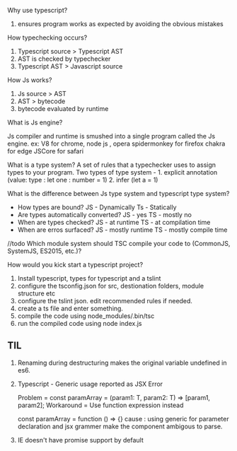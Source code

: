 Why use typescript?

1. ensures program works as expected by avoiding the obvious mistakes

How typechecking occurs?

1. Typescript source > Typescript AST
2. AST is checked by typechecker
3. Typescript AST > Javascript source

How Js works?

1. Js source > AST
2. AST > bytecode
3. bytecode evaluated by runtime

What is Js engine?

Js compiler and runtime is smushed into a single program called the Js engine.
ex: V8 for chrome, node js , opera
spidermonkey for firefox
chakra for edge
JSCore for safari

What is a type system?
A set of rules that a typechecker uses to assign types to your program.
Two types of type system - 1. explicit annotation (value: type : let one : number = 1) 2. infer (let a = 1)

What is the difference between Js type system and typescript type system?

- How types are bound?
  JS - Dynamically
  Ts - Statically
- Are types automatically converted?
  JS - yes
  TS - mostly no
- When are types checked?
  JS - at runtime
  TS - at compilation time
- When are erros surfaced?
  JS - mostly runtime
  TS - mostly compile time

//todo
Which module system should TSC compile your code to (CommonJS, SystemJS, ES2015, etc.)?

How would you kick start a typescript project?

1. Install typescript, types for typescript and a tslint
2. configure the tsconfig.json for src, destionation folders, module structure etc
3. configure the tslint json. edit recommended rules if needed.
4. create a ts file and enter something.
5. compile the code using node_modules/.bin/tsc
6. run the compiled code using node index.js

## TIL

1. Renaming during destructuring makes the original variable undefined in es6.

2. Typescript - Generic usage reported as JSX Error

   Problem = const paramArray = <T>(param1: T, param2: T) => [param1, param2];
   Workaround = Use function expression instead

   const paramArray = function <T>() => {}
   cause : using generic for parameter declaration and jsx grammer make the
   component ambigous to parse.

3. IE doesn't have promise support by default
